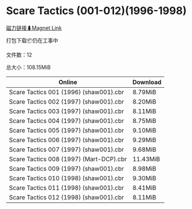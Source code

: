 # Scare Tactics (001-012)(1996-1998)

[磁力链接⬇Magnet Link](magnet:?xt=urn:btih:5ddd2c609358707f921d129a6261a8af35cbf256&dn=Scare%20Tactics%20%28001-012%29%281996-1998%29)

打包下载📦仍在工事中

文件数：12

总大小：108.15MiB

Online | Download
--- | ---
Scare Tactics 001 (1996) (shaw001).cbr | 8.79MiB
Scare Tactics 002 (1997) (shaw001).cbr | 8.20MiB
Scare Tactics 003 (1997) (shaw001).cbr | 8.11MiB
Scare Tactics 004 (1997) (shaw001).cbr | 8.75MiB
Scare Tactics 005 (1997) (shaw001).cbr | 9.10MiB
Scare Tactics 006 (1997) (shaw001).cbr | 9.29MiB
Scare Tactics 007 (1997) (shaw001).cbr | 9.68MiB
Scare Tactics 008 (1997) (Mart-DCP).cbr | 11.43MiB
Scare Tactics 009 (1997) (shaw001).cbr | 8.98MiB
Scare Tactics 010 (1998) (shaw001).cbr | 9.30MiB
Scare Tactics 011 (1998) (shaw001).cbr | 8.41MiB
Scare Tactics 012 (1998) (shaw001).cbr | 8.11MiB